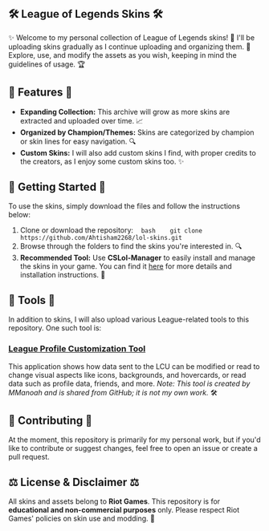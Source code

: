 ## 🛠️ League of Legends Skins 🛠️

✨ Welcome to my personal collection of League of Legends skins! 💅 I'll be uploading skins gradually as I continue uploading and organizing them. 📁 Explore, use, and modify the assets as you wish, keeping in mind the guidelines of usage. 🏆

## 🌈 Features 🌈

* **Expanding Collection:** This archive will grow as more skins are extracted and uploaded over time. 📈
* **Organized by Champion/Themes:** Skins are categorized by champion or skin lines for easy navigation. 🔍
* **Custom Skins:** I will also add custom skins I find, with proper credits to the creators, as I enjoy some custom skins too. ✨

## 🚀 Getting Started 🚀

To use the skins, simply download the files and follow the instructions below:

1. Clone or download the repository:
   ```bash
   git clone https://github.com/Ahtisham2268/lol-skins.git
    ```
2. Browse through the folders to find the skins you're interested in. 🔍
3. **Recommended Tool:** Use **CSLol-Manager** to easily install and manage the skins in your game. You can find it [here](https://github.com/LeagueToolkit/cslol-manager) for more details and installation instructions. 🔧

## 🧰 Tools 🧰

In addition to skins, I will also upload various League-related tools to this repository. One such tool is:

### [League Profile Customization Tool](https://github.com/MManoah/league-profile-tool)
This application shows how data sent to the LCU can be modified or read to change visual aspects like icons, backgrounds, and hovercards, or read data such as profile data, friends, and more. *Note: This tool is created by MManoah and is shared from GitHub; it is not my own work.* 🛠️

## 🤝 Contributing 🤝

At the moment, this repository is primarily for my personal work, but if you'd like to contribute or suggest changes, feel free to open an issue or create a pull request.

## ⚖️ License & Disclaimer ⚖️

All skins and assets belong to **Riot Games**. This repository is for **educational and non-commercial purposes** only. Please respect Riot Games' policies on skin use and modding. 🚫
